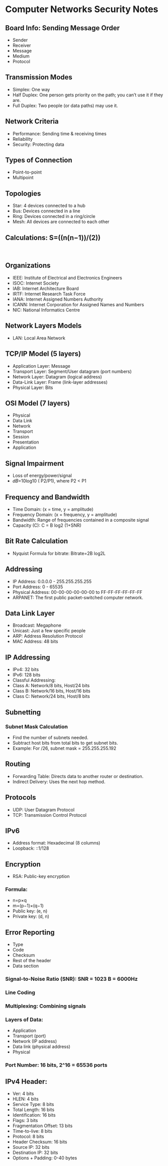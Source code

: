 # Computer Networks Security Notes

## Board Info: Sending Message Order
- Sender
- Receiver
- Message
- Medium
- Protocol

## Transmission Modes
- Simplex: One way
- Half Duplex: One person gets priority on the path; you can’t use it if they are.
- Full Duplex: Two people (or data paths) may use it.

## Network Criteria
- Performance: Sending time & receiving times
- Reliability
- Security: Protecting data

## Types of Connection
- Point-to-point
- Multipoint

## Topologies
- Star: 4 devices connected to a hub
- Bus: Devices connected in a line
- Ring: Devices connected in a ring/circle
- Mesh: All devices are connected to each other

## Calculations: S=((n(n−1))/(2))
​
## Organizations
- IEEE: Institute of Electrical and Electronics Engineers
- ISOC: Internet Society
- IAB: Internet Architecture Board
- IRTF: Internet Research Task Force
- IANA: Internet Assigned Numbers Authority
- ICANN: Internet Corporation for Assigned Names and Numbers
- NIC: National Informatics Centre

## Network Layers Models
- LAN: Local Area Network

## TCP/IP Model (5 layers)
- Application Layer: Message
- Transport Layer: Segment/User datagram (port numbers)
- Network Layer: Datagram (logical address)
- Data-Link Layer: Frame (link-layer addresses)
- Physical Layer: Bits

## OSI Model (7 layers)
- Physical
- Data Link
- Network
- Transport
- Session
- Presentation
- Application

## Signal Impairment
- Loss of energy/power/signal
- 𝑑𝐵=10log10 ( P2/P1), where P2 < P1

## Frequency and Bandwidth
- Time Domain: (x = time, y = amplitude)
- Frequency Domain: (x = frequency, y = amplitude)
- Bandwidth: Range of frequencies contained in a composite signal
- Capacity (C): C = B log2 (1+SNR)

## Bit Rate Calculation
- Nyquist Formula for bitrate: Bitrate=2B log2L

## Addressing
- IP Address: 0.0.0.0 - 255.255.255.255
- Port Address: 0 - 65535
- Physical Address: 00-00-00-00-00-00 to FF-FF-FF-FF-FF-FF
- ARPANET: The first public packet-switched computer network.

## Data Link Layer
- Broadcast: Megaphone
- Unicast: Just a few specific people
- ARP: Address Resolution Protocol
- MAC Address: 48 bits

## IP Addressing
- IPv4: 32 bits
- IPv6: 128 bits
- Classful Addressing:
- Class A: Network/8 bits, Host/24 bits
- Class B: Network/16 bits, Host/16 bits
- Class C: Network/24 bits, Host/8 bits

## Subnetting
### Subnet Mask Calculation
- Find the number of subnets needed.
- Subtract host bits from total bits to get subnet bits.
- Example: For /26, subnet mask = 255.255.255.192

## Routing
- Forwarding Table: Directs data to another router or destination.
- Indirect Delivery: Uses the next hop method.

## Protocols
- UDP: User Datagram Protocol
- TCP: Transmission Control Protocol

## IPv6
- Address format: Hexadecimal (8 columns)
- Loopback: ::1/128

## Encryption
- RSA: Public-key encryption
### Formula:
- n=p×q
- m=(p−1)×(q−1)
- Public key: (e, n)
- Private key: (d, n)

## Error Reporting
- Type
- Code
- Checksum
- Rest of the header
- Data section

### Signal-to-Noise Ratio (SNR): SNR = 1023 B = 6000Hz

### Line Coding

### Multiplexing: Combining signals

### Layers of Data:
- Application
- Transport (port)
- Network (IP address)
- Data link (physical address)
- Physical

### Port Number: 16 bits, 2^16 = 65536 ports

## IPv4 Header:
- Ver: 4 bits
- HLEN: 4 bits
- Service Type: 8 bits
- Total Length: 16 bits
- Identification: 16 bits
- Flags: 3 bits
- Fragmentation Offset: 13 bits
- Time-to-live: 8 bits
- Protocol: 8 bits
- Header Checksum: 16 bits
- Source IP: 32 bits
- Destination IP: 32 bits
- Options + Padding: 0-40 bytes
